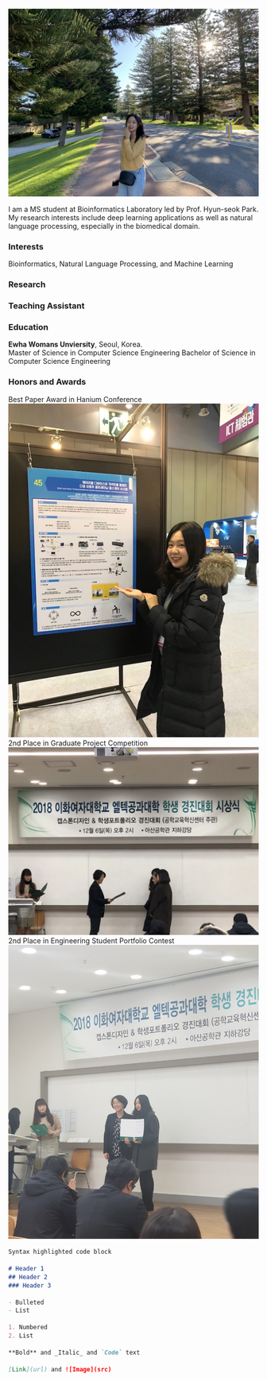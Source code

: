 ![Image](./img/main.png)

I am a MS student at Bioinformatics Laboratory led by Prof. Hyun-seok Park.   
My research interests include deep learning applications as well as natural language processing, especially in the biomedical domain.

### Interests

Bioinformatics, Natural Language Processing, and Machine Learning

### Research

### Teaching Assistant

### Education

**Ewha Womans Unviersity**, Seoul, Korea.  
Master of Science in Computer Science Engineering
Bachelor of Science in Computer Science Engineering

### Honors and Awards

Best Paper Award in Hanium Conference<br/> 
![paper](./img/IMG_0221.JPG)<br/> 
2nd Place in Graduate Project Competition<br/> 
![GP](./img/IMG_0003.JPG)<br/>
2nd Place in Engineering Student Portfolio Contest<br/> 
![PP](./img/IMG_0004.JPG)<br/> 


```markdown
Syntax highlighted code block

# Header 1
## Header 2
### Header 3

- Bulleted
- List

1. Numbered
2. List

**Bold** and _Italic_ and `Code` text

[Link](url) and ![Image](src)
```
